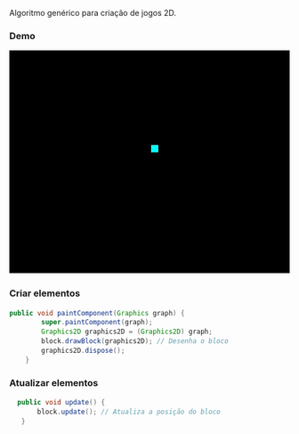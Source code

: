Algoritmo genérico para criação de jogos 2D.
### Demo 
<img src="https://github.com/marconiryan/make-games/blob/main/img/demo.gif" width="600" height="400" />

### Criar elementos
~~~ Java
public void paintComponent(Graphics graph) {
        super.paintComponent(graph);
        Graphics2D graphics2D = (Graphics2D) graph;
        block.drawBlock(graphics2D); // Desenha o bloco
        graphics2D.dispose();
    }
 ~~~
 ### Atualizar elementos
 ~~~ Java
   public void update() {
        block.update(); // Atualiza a posição do bloco
    }
 ~~~
 
 
